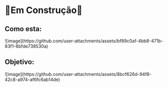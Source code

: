 # 🔨Em Construção🚧
<h2>Como esta: </h2>
![image](https://github.com/user-attachments/assets/bf89c0af-4bb8-471b-83f1-8bfde738530a)

<h2>Objetivo: </h2>
![image](https://github.com/user-attachments/assets/8bcf626d-94f8-42c8-a974-af6fc6ab14de)

